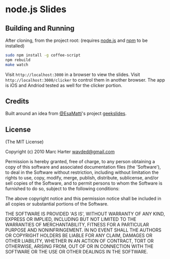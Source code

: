 # node.js Slides

## Building and Running

After cloning, from the project root: (requires [node.js](http://nodejs.org) and [npm](http://npmjs.org) to be installed)

```sh
sudo npm install -g coffee-script
npm rebuild
make watch
```

Visit `http://localhost:3000` in a browser to view the slides.  Visit `http://localhost:3000/clicker` to control them in another browser.  The app is iOS and Andriod tested as well for the clicker portion.

## Credits

Built around an idea from [@EsaMatti](http://twitter.com/EsaMatti)'s project [geekslides](https://github.com/epeli/geekslides).

## License

(The MIT License)

Copyright (c) 2010 Marc Harter <wavded@gmail.com>

Permission is hereby granted, free of charge, to any person obtaining a copy of this software and associated documentation files (the 'Software'), to deal in the Software without restriction, including without limitation the rights to use, copy, modify, merge, publish, distribute, sublicense, and/or sell copies of the Software, and to permit persons to whom the Software is furnished to do so, subject to the following conditions:

The above copyright notice and this permission notice shall be included in all copies or substantial portions of the Software.

THE SOFTWARE IS PROVIDED 'AS IS', WITHOUT WARRANTY OF ANY KIND, EXPRESS OR IMPLIED, INCLUDING BUT NOT LIMITED TO THE WARRANTIES OF MERCHANTABILITY, FITNESS FOR A PARTICULAR PURPOSE AND NONINFRINGEMENT. IN NO EVENT SHALL THE AUTHORS OR COPYRIGHT HOLDERS BE LIABLE FOR ANY CLAIM, DAMAGES OR OTHER LIABILITY, WHETHER IN AN ACTION OF CONTRACT, TORT OR OTHERWISE, ARISING FROM, OUT OF OR IN CONNECTION WITH THE SOFTWARE OR THE USE OR OTHER DEALINGS IN THE SOFTWARE.
